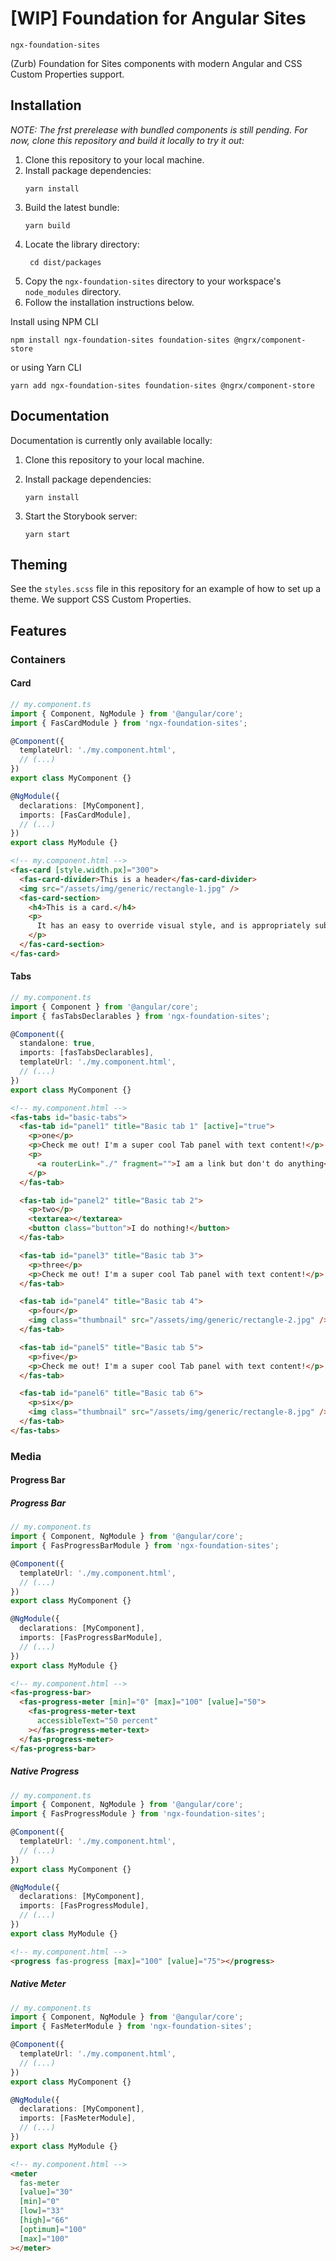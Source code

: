 # [WIP] Foundation for Angular Sites

`ngx-foundation-sites`

(Zurb) Foundation for Sites components with modern Angular and CSS Custom
Properties support.

## Installation

_NOTE: The frst prerelease with bundled components is still pending. For now,
clone this repository and build it locally to try it out:_

1. Clone this repository to your local machine.
2. Install package dependencies:
   ```pwsh
   yarn install
   ```
3. Build the latest bundle:
   ```pwsh
   yarn build
   ```
4. Locate the library directory:
   ```pwsh
    cd dist/packages
   ```
5. Copy the `ngx-foundation-sites` directory to your workspace's `node_modules`
   directory.
6. Follow the installation instructions below.

Install using NPM CLI

```pwsh
npm install ngx-foundation-sites foundation-sites @ngrx/component-store
```

or using Yarn CLI

```pwsh
yarn add ngx-foundation-sites foundation-sites @ngrx/component-store
```

## Documentation

Documentation is currently only available locally:

1. Clone this repository to your local machine.
2. Install package dependencies:

   ```pwsh
   yarn install
   ```

3. Start the Storybook server:
   ```pwsh
   yarn start
   ```

## Theming

See the `styles.scss` file in this repository for an example of how to set up a
theme. We support CSS Custom Properties.

## Features

### Containers

#### Card

```ts
// my.component.ts
import { Component, NgModule } from '@angular/core';
import { FasCardModule } from 'ngx-foundation-sites';

@Component({
  templateUrl: './my.component.html',
  // (...)
})
export class MyComponent {}

@NgModule({
  declarations: [MyComponent],
  imports: [FasCardModule],
  // (...)
})
export class MyModule {}
```

```html
<!-- my.component.html -->
<fas-card [style.width.px]="300">
  <fas-card-divider>This is a header</fas-card-divider>
  <img src="/assets/img/generic/rectangle-1.jpg" />
  <fas-card-section>
    <h4>This is a card.</h4>
    <p>
      It has an easy to override visual style, and is appropriately subdued.
    </p>
  </fas-card-section>
</fas-card>
```

#### Tabs

```ts
// my.component.ts
import { Component } from '@angular/core';
import { fasTabsDeclarables } from 'ngx-foundation-sites';

@Component({
  standalone: true,
  imports: [fasTabsDeclarables],
  templateUrl: './my.component.html',
  // (...)
})
export class MyComponent {}
```

```html
<!-- my.component.html -->
<fas-tabs id="basic-tabs">
  <fas-tab id="panel1" title="Basic tab 1" [active]="true">
    <p>one</p>
    <p>Check me out! I'm a super cool Tab panel with text content!</p>
    <p>
      <a routerLink="./" fragment="">I am a link but don't do anything</a>
    </p>
  </fas-tab>

  <fas-tab id="panel2" title="Basic tab 2">
    <p>two</p>
    <textarea></textarea>
    <button class="button">I do nothing!</button>
  </fas-tab>

  <fas-tab id="panel3" title="Basic tab 3">
    <p>three</p>
    <p>Check me out! I'm a super cool Tab panel with text content!</p>
  </fas-tab>

  <fas-tab id="panel4" title="Basic tab 4">
    <p>four</p>
    <img class="thumbnail" src="/assets/img/generic/rectangle-2.jpg" />
  </fas-tab>

  <fas-tab id="panel5" title="Basic tab 5">
    <p>five</p>
    <p>Check me out! I'm a super cool Tab panel with text content!</p>
  </fas-tab>

  <fas-tab id="panel6" title="Basic tab 6">
    <p>six</p>
    <img class="thumbnail" src="/assets/img/generic/rectangle-8.jpg" />
  </fas-tab>
</fas-tabs>
```

### Media

#### Progress Bar

##### Progress Bar

```ts
// my.component.ts
import { Component, NgModule } from '@angular/core';
import { FasProgressBarModule } from 'ngx-foundation-sites';

@Component({
  templateUrl: './my.component.html',
  // (...)
})
export class MyComponent {}

@NgModule({
  declarations: [MyComponent],
  imports: [FasProgressBarModule],
  // (...)
})
export class MyModule {}
```

```html
<!-- my.component.html -->
<fas-progress-bar>
  <fas-progress-meter [min]="0" [max]="100" [value]="50">
    <fas-progress-meter-text
      accessibleText="50 percent"
    ></fas-progress-meter-text>
  </fas-progress-meter>
</fas-progress-bar>
```

##### Native Progress

```ts
// my.component.ts
import { Component, NgModule } from '@angular/core';
import { FasProgressModule } from 'ngx-foundation-sites';

@Component({
  templateUrl: './my.component.html',
  // (...)
})
export class MyComponent {}

@NgModule({
  declarations: [MyComponent],
  imports: [FasProgressModule],
  // (...)
})
export class MyModule {}
```

```html
<!-- my.component.html -->
<progress fas-progress [max]="100" [value]="75"></progress>
```

##### Native Meter

```ts
// my.component.ts
import { Component, NgModule } from '@angular/core';
import { FasMeterModule } from 'ngx-foundation-sites';

@Component({
  templateUrl: './my.component.html',
  // (...)
})
export class MyComponent {}

@NgModule({
  declarations: [MyComponent],
  imports: [FasMeterModule],
  // (...)
})
export class MyModule {}
```

```html
<!-- my.component.html -->
<meter
  fas-meter
  [value]="30"
  [min]="0"
  [low]="33"
  [high]="66"
  [optimum]="100"
  [max]="100"
></meter>
```
